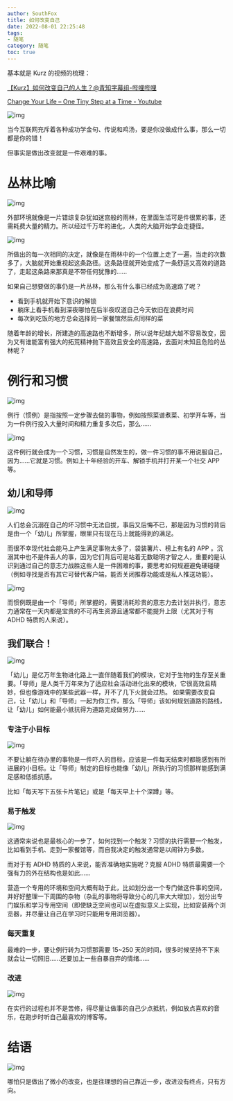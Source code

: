 ```yaml
---
author: SouthFox
title: 如何改变自己
date: 2022-08-01 22:25:48
tags: 
- 随笔
category: 随笔
toc: true
---
```


基本就是 Kurz 的视频的梳理：

[【Kurz】如何改变自己的人生？@青知字幕组-哔哩哔哩](https://www.bilibili.com/video/BV1334y1j7DD)

[Change Your Life – One Tiny Step at a Time - Youtube](https://www.youtube.com/watch?v=75d_29QWELk)

<!--more-->

![img](https://crustwebsites.net/ipfs/bafkreigayiupw7d5gg5pterrb3o6j4p23lyzqdn63ud3fs5ggj3tujuiya?filename=image.png)

当今互联网充斥着各种成功学金句、传说和鸡汤，要是你没做成什么事，那么一切都是你的错！

但事实是做出改变就是一件艰难的事。


# 丛林比喻

![img](https://crustwebsites.net/ipfs/bafkreid4btr3e35nhnzkmvwn7g3dwqjozr3qgxi4iyxrhiucuefm4uv5oa?filename=image.png)

外部环境就像是一片错综复杂犹如迷宫般的雨林，在里面生活可是件很累的事，还需耗费大量的精力。所以经过千万年的进化，人类的大脑开始学会走捷径。

![img](https://crustwebsites.net/ipfs/bafkreidth26bi54ritzgzi3srdszk73jmr66b4dqd3dg3sciqhtsgtsfli?filename=image.png)

所做出的每一次相同的决定，就像是在雨林中的一个位置上走了一遍，当走的次数多了，大脑就开始重视起这条路径。这条路径就开始变成了一条舒适又高效的道路了，走起这条路来那真是不带任何犹豫的……

如果自己想要做的事仍是一片丛林，那么有什么事已经成为高速路了呢？

-   看到手机就开始下意识的解锁
-   躺床上看手机看到深夜哪怕在后半夜叹道自己今天依旧在浪费时间
-   每次到吃饭的地方总会选择同一家餐馆然后点同样的菜

随着年龄的增长，所建造的高速路也不断增多，所以说年纪越大越不容易改变，因为又有谁能富有强大的拓荒精神抛下高效且安全的高速路，去面对未知且危险的丛林呢？

# 例行和习惯

![img](https://crustwebsites.net/ipfs/bafkreicp5345w6vp443dm7lwzx6su7swv5llcnzhtbqit6mujqzgjtquqi?filename=image.png)

例行（惯例）是指按照一定步骤去做的事物，例如按照菜谱煮菜、初学开车等，当为一件例行投入大量时间和精力重复多次后，那么……

![img](https://crustwebsites.net/ipfs/bafkreicqlnedjdzsqlthhitfrnzidshbit4jvf2qpodn2zkkpgj2tscwo4?filename=image.png)

这件例行就会成为一个习惯，习惯是自然发生的，做一件习惯的事不用说服自己，因为……它就是习惯。例如上十年经验的开车、解锁手机并打开某一个社交 APP 等。

## 幼儿和导师

![img](https://crustwebsites.net/ipfs/bafkreido3ak6xul5duhfc2nbo3pkwxpk2g4sod7fpe7a2rsqxz4qjtffii?filename=image.png)

人们总会沉溺在自己的坏习惯中无法自拔，事后又后悔不已，那是因为习惯的背后是由一个「幼儿」所掌握，眼里只有现在马上就能得到的满足。

而很不幸现代社会能马上产生满足事物太多了，袋装薯片、榜上有名的 APP 。沉溺其中也不是件丢人的事，因为它们背后可是站着无数聪明才智之人，重要的是认识到通过自己的意志力战胜这些人是一件困难的事，要思考如何规避避免硬碰硬（例如寻找是否有其它可替代客户端，能否关闭推荐功能或是私人推送功能）。

![img](https://crustwebsites.net/ipfs/bafkreiaq253nj6nbgf6mlwdcrv2qp3oswgit62qhljxvpbd7itzrphlffa?filename=image.png)

而惯例既是由一个「导师」所掌握的，需要消耗珍贵的意志力去计划并执行，意志力通常在一天内都是宝贵的不可再生资源且通常都不能提升上限（尤其对于有 ADHD 特质的人来说）。

## 我们联合！

![img](https://crustwebsites.net/ipfs/bafkreia4eg5li2opfoaacxkvi3c6yu3hxuuvbcx23e46lpomnph5nux5gq?filename=image.png)

「幼儿」是亿万年生物进化路上一直伴随着我们的模块，它对于生物的生存至关重要。「导师」是人类千万年来为了适应社会活动进化出来的模块，它很高效且精妙，但也像游戏中的某些武器一样，开不了几下火就会过热。
如果需要改变自己，让「幼儿」和「导师」一起为你工作，那么「导师」该如何规划道路的路线，让「幼儿」如何能最小抵抗得为道路完成做努力……

### 专注于小目标

![img](https://crustwebsites.net/ipfs/bafkreigz6njoj6ikeeulg63bidoty3fn4t6b4vbycjnhd3fonkmkcecroa?filename=image.png)

不要让躺在待办里的事物是一件吓人的目标，应该是一件每天结束时都能感到有所进展的小目标。让「导师」制定的目标也能像「幼儿」所执行的习惯那样能感到满足感和低抵抗感。

比如「每天写下五张卡片笔记」或是「每天早上十个深蹲」等。

### 易于触发

![img](https://crustwebsites.net/ipfs/bafkreibrke4la2t5qj7lzq6h4jk625zqnn2zzdhjwl4hze5mrngtyai34m?filename=image.png)

这通常来说也是最核心的一步了，如何找到一个触发？习惯的执行需要一个触发，比如看到手机、走到一家餐馆等，而自我决定的触发通常是以闹钟为多数。

而对于有 ADHD 特质的人来说，能否准确地实施呢？克服 ADHD 特质最需要一个强有力的外在结构也是如此……

营造一个专用的环境和空间大概有助于此，比如划分出一个专门做这件事的空间，并好好整理一下周围的杂物（杂乱的事物将导致分心的几率大大增加），划分出专门娱乐和学习专用空间（即使缺乏空间也可以在虚拟意义上实现，比如安装两个浏览器，并尽量让自己在学习时只能用专用浏览器）。

### 每天重复

最难的一步，要让例行转为习惯那需要 15~250 天的时间，很多时候坚持不下来就会让一切照旧……还要加上一些自暴自弃的情绪……

### 改进

![img](https://crustwebsites.net/ipfs/bafkreigronwruqfwukkhsimsbnlfw6q2mxbeymrib6bsxilgtqyxst2pue?filename=image.png)

在实行的过程也并不是苦修，得尽量让做事的自己少点抵抗，例如放点喜欢的音乐，在跑步时听自己最喜欢的博客等。

# 结语

![img](https://crustwebsites.net/ipfs/bafkreiab7e4ivqewy2kfjvz3kofwh7pf3coax5z27tx6u2xvs7h2wwti4q?filename=image.png)

哪怕只是做出了微小的改变，也是往理想的自己靠近一步，改进没有终点，只有方向。
